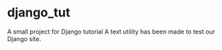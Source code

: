 # django_tut
A small project for Django tutorial
A text utility has been made to test our Django site.
